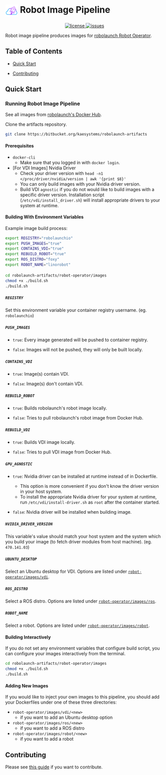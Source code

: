# <img src="https://raw.githubusercontent.com/robolaunch/trademark/main/logos/svg/rocket.svg" width="40" height="40" align="top"> Robot Image Pipeline

<div align="center">
  <p align="center">
    <a href="https://github.com/robolaunch/robot-image-pipeline/blob/main/LICENSE">
      <img src="https://img.shields.io/github/license/robolaunch/robot-image-pipeline" alt="license">
    </a>
    <a href="https://github.com/robolaunch/robot-image-pipeline/issues">
      <img src="https://img.shields.io/github/issues/robolaunch/robot-image-pipeline" alt="issues">
    </a>
  </p>
</div>

Robot image pipeline produces images for [robolaunch Robot Operator](https://github.com/robolaunch/robot-operator).

## Table of Contents

<!-- - [Overview](#overview) -->
- [Quick Start](#quick-start)
<!-- - [Aims & Roadmap](#aims--roadmap) -->
- [Contributing](#contributing)


<!-- ## Overview

[EDIT THIS: Give more insight about the project. Provide a feature list.]

The aim of this project is to maintain a generic template for robolaunch projects. Members of robolaunch organization can fork this repository and start developing their projects following conventions such as:

- Following a code of conduct
- Having a contributing guide
- Having a style guide
- Applying Apache 2.0 license
- Having a README template
- Having issue & pull request templates
- Using worklows for testing & build -->

## Quick Start

### Running Robot Image Pipeline

See all images from [robolaunch's Docker Hub](https://hub.docker.com/u/robolaunchio).

Clone the artifacts repository.

```bash
git clone https://bitbucket.org/kaesystems/robolaunch-artifacts
```

#### Prerequisites

- `docker-cli`
  - Make sure that you logged in with `docker login`.
- [For VDI Images] Nvidia Driver
  - Check your driver version with `head -n1 </proc/driver/nvidia/version | awk '{print $8}'`
  - You can only build images with your Nvidia driver version.
  - Build VDI `agnostic` if you do not would like to build images with a specific driver version. Installation script (`/etc/vdi/install_driver.sh`) will install appropriate drivers to your system at runtime.


#### Building With Environment Variables

Example image build process:

```bash
export REGISTRY="robolaunchio"
export PUSH_IMAGES="true"
export CONTAINS_VDI="true"
export REBUILD_ROBOT="true"
export ROS_DISTRO="foxy"
export ROBOT_NAME="linorobot"

cd robolaunch-artifacts/robot-operator/images
chmod +x ./build.sh
./build.sh
```

##### `REGISTRY`

Set this environment variable your container registry username. (eg. `robolaunchio`)

##### `PUSH_IMAGES`

- `true`: Every image generated will be pushed to container registry.

- `false`: Images will not be pushed, they will only be built locally.

##### `CONTAINS_VDI`

- `true`: Image(s) contain VDI.

- `false`: Image(s) don't contain VDI.


##### `REBUILD_ROBOT`

- `true`: Builds robolaunch's robot image locally.

- `false`: Tries to pull robolaunch's robot image from Docker Hub.

##### `REBUILD_VDI`

- `true`: Builds VDI image locally.

- `false`: Tries to pull VDI image from Docker Hub.

##### `GPU_AGNOSTIC`

- `true`: Nvidia driver can be installed at runtime instead of in Dockerfile.
  - This option is more convenient if you don't know the driver version in your host system.
  - To install the appropriate Nvidia driver for your system at runtime, run `/etc/vdi/install-driver.sh` as `root` after the container started.

- `false`: Nvidia driver will be installed when building image.


##### `NVIDIA_DRIVER_VERSION`

This variable's value should match your host system and the system which you build your image (to fetch driver modules from host machine). (eg. `470.141.03`)

##### `UBUNTU_DESKTOP`

Select an Ubuntu desktop for VDI. Options are listed under [`robot-operator/images/vdi`](../images/vdi/).

##### `ROS_DISTRO`

Select a ROS distro. Options are listed under [`robot-operator/images/ros`](../images/ros/).

##### `ROBOT_NAME`

Select a robot. Options are listed under [`robot-operator/images/robot`](../images/robot/).

#### Building Interactively

If you do not set any environment variables that configure build script, you can configure your images interactively from the terminal.

```bash
cd robolaunch-artifacts/robot-operator/images
chmod +x ./build.sh
./build.sh
```

#### Adding New Images

If you would like to inject your own images to this pipeline, you should add your Dockerfiles under one of these three directories:

- `robot-operator/images/vdi/<new>`
  - if you want to add an Ubuntu desktop option
- `robot-operator/images/ros/<new>`
  - if you want to add a ROS distro
- `robot-operator/images/robot/<new>`
  - if you want to add a robot
  
<!-- ## Aims & Roadmap

[EDIT THIS: Add roadmap items for the project.]

- Extending the open source conventions
- Enforcing conventional commit messages -->

## Contributing

Please see [this guide](./CONTRIBUTING) if you want to contribute.
